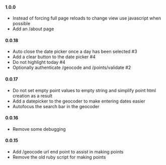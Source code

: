 #### 1.0.0
  * Instead of forcing full page reloads to change view use javascript when possible
  * Add an /about page

#### 0.0.18
  * Auto close the date picker once a day has been selected #3
  * Add a clear button to the date picker #4
  * Do not highlight today #4
  * Optionally authenticate /geocode and /points/validate #2

#### 0.0.17
  * Do not set empty point values to empty string and simplify point html creation as a result
  * Add a datepicker to the geocoder to make entering dates easier
  * Autofocus the search bar in the geocoder

#### 0.0.16
  * Remove some debugging

#### 0.0.15
  * Add /geocode url end point to assist in making points
  * Remove the old ruby script for making points

